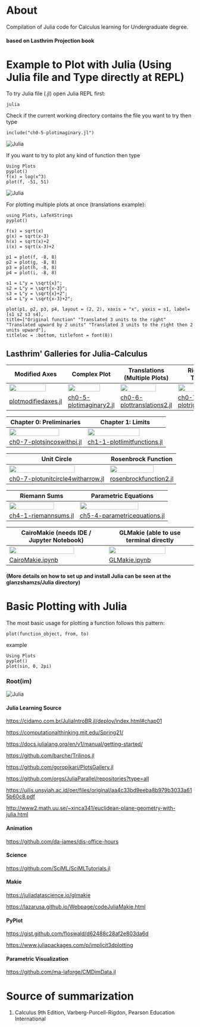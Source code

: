 # About
Compilation of Julia code for Calculus learning for Undergraduate degree.

#### based on Lasthrim Projection book 

# Example to Plot with Julia (Using Julia file and Type directly at REPL)

To try Julia file (.jl) open Julia REPL first:
```
julia

```

Check if the current working directory contains the file you want to try then type
```
include("ch0-5-plotimaginary.jl")
```
![Julia](https://raw.githubusercontent.com/glanzkaiser/glanzshamzs/main/Julia/images/plotimaginary.png)

If you want to try to plot any kind of function then type
```
Using Plots
pyplot()
f(x) = log(x^3)
plot(f, -51, 51)
```
![Julia](https://raw.githubusercontent.com/glanzkaiser/glanzshamzs/main/Julia/images/Logfunction.png)

For plotting multiple plots at once (translations example):
```
using Plots, LaTeXStrings
pyplot()

f(x) = sqrt(x)
g(x) = sqrt(x-3)
h(x) = sqrt(x)+2
i(x) = sqrt(x-3)+2

p1 = plot(f, -8, 8)
p2 = plot(g, -8, 8)
p3 = plot(h, -8, 8)
p4 = plot(i, -8, 8)

s1 = L"y = \sqrt{x}";
s2 = L"y = \sqrt{x-3}";
s3 = L"y = \sqrt{x}+2";
s4 = L"y = \sqrt{x-3}+2";

plot(p1, p2, p3, p4, layout = (2, 2), xaxis = "x", yaxis = s1, label=[s1 s2 s3 s4], 
title=["Original function" "Translated 3 units to the right" "Translated upward by 2 units" "Translated 3 units to the right then 2 units upward"],
titleloc = :bottom, titlefont = font(8))
```

## Lasthrim' Galleries for Julia-Calculus

| Modified Axes | Complex Plot | Translations (Multiple Plots) | Right Side Triangle |
| ------------- | ------------- | ------------- | ------------- | 
| <img src="https://github.com/glanzkaiser/glanzshamzs/blob/main/Julia/images/sin18x.png?raw=true" width="83%"> | <img src="https://github.com/glanzkaiser/glanzshamzs/blob/main/Julia/images/Complex.png" width="83%"> | <img src="https://github.com/glanzkaiser/glanzshamzs/blob/main/Julia/images/sqrtx.png" width="83%"> | <img src="https://github.com/glanzkaiser/glanzshamzs/blob/main/Julia/images/rightsidetriangle.png" width="83%"> | 
| <a href="https://github.com/glanzkaiser/glanzshamzs/blob/main/LasthrimProjection/Julia-Calculus/plotmodifiedaxes.jl">plotmodifiedaxes.jl</a> | <a href="https://github.com/glanzkaiser/glanzshamzs/blob/main/LasthrimProjection/Julia-Calculus/ch0-5-plotimaginary2.jl">ch0-5-plotimaginary2.jl</a> | <a href="https://github.com/glanzkaiser/glanzshamzs/blob/main/LasthrimProjection/Julia-Calculus/ch0-6-plottranslations2.jl">ch0-6-plottranslations2.jl</a> | <a href="https://github.com/glanzkaiser/glanzshamzs/blob/main/LasthrimProjection/Julia-Calculus/ch0-7-plotrighttriangle.jl">ch0-7-plotrighttriangle.jl</a> |

| Chapter 0: Preliminaries | Chapter 1: Limits | 
| ------------- | ------------- | 
| <img src="https://github.com/glanzkaiser/glanzshamzs/blob/main/Julia/images/LPcalculus-0.png" width="83%"> | <img src="https://github.com/glanzkaiser/glanzshamzs/blob/main/Julia/images/LPcalculus-1.png" width="83%"> | 
| <a href="https://github.com/glanzkaiser/glanzshamzs/blob/main/LasthrimProjection/Julia-Calculus/ch0-7-plotsincoswithpi.jl">ch0-7-plotsincoswithpi.jl</a> | <a href="https://github.com/glanzkaiser/glanzshamzs/blob/main/LasthrimProjection/Julia-Calculus/ch1-1-plotlimitfunctions.jl">ch1-1-plotlimitfunctions.jl</a> | 

| Unit Circle | Rosenbrock Function | 
| ------------- | ------------- | 
| <img src="https://github.com/glanzkaiser/glanzshamzs/blob/main/Julia/images/unitcirclewitharrow.png" width="83%"> | <img src="https://github.com/glanzkaiser/glanzshamzs/blob/main/Julia/images/rosenbrock2.png" width="83%"> | 
| <a href="https://github.com/glanzkaiser/glanzshamzs/blob/main/LasthrimProjection/Julia-Calculus/ch0-7-plotunitcircle4witharrow.jl">ch0-7-plotunitcircle4witharrow.jl</a> | <a href="https://github.com/glanzkaiser/glanzshamzs/blob/main/LasthrimProjection/Julia-Calculus/rosenbrockfunction2.jl">rosenbrockfunction2.jl</a> | 

| Riemann Sums | Parametric Equations | 
| ------------- | ------------- | 
| <img src="https://github.com/glanzkaiser/glanzshamzs/blob/main/Julia/images/riemannsums1.png" width="83%"> | <img src="https://github.com/glanzkaiser/glanzshamzs/blob/main/Julia/images/parametricfunctions.png" width="83%"> | 
| <a href="https://github.com/glanzkaiser/glanzshamzs/blob/main/LasthrimProjection/Julia-Calculus/ch4-1-riemannsums.jl">ch4-1-riemannsums.jl</a> | <a href="https://github.com/glanzkaiser/glanzshamzs/blob/main/LasthrimProjection/Julia-Calculus/ch5-4-parametricequations.jl">ch5-4-parametricequations.jl</a> | 

| CairoMakie (needs IDE / Jupyter Notebook) | GLMakie (able to use terminal directly | 
| ------------- | ------------- | 
| <img src="https://github.com/glanzkaiser/glanzshamzs/blob/main/Julia/images/CairoMakie.png" width="83%"> | <img src="https://github.com/glanzkaiser/glanzshamzs/blob/main/Julia/images/GLMakie.png" width="83%"> | 
| <a href="https://github.com/glanzkaiser/glanzshamzs/blob/main/LasthrimProjection/Julia-Calculus/CairoMakie.ipynb">CairoMakie.ipynb</a> | <a href="https://github.com/glanzkaiser/glanzshamzs/blob/main/LasthrimProjection/Julia-Calculus/GLMakie.ipynb">GLMakie.ipynb</a> | 


#### (More details on how to set up and install Julia can be seen at the glanzshamzs/Julia directory)

# Basic Plotting with Julia
The most basic usage for plotting a function follows this pattern:
```
plot(function_object, from, to)
```

example
```
Using Plots
pyplot()
plot(sin, 0, 2pi)
```
### Root(im)

![Julia](https://github.com/glanzkaiser/glanzshamzs/blob/main/Julia/images/root(im).png)

#### Julia Learning Source

https://cidamo.com.br/JuliaIntroBR.jl/deploy/index.html#chap01

https://computationalthinking.mit.edu/Spring21/

https://docs.julialang.org/en/v1/manual/getting-started/

https://github.com/barche/Trilinos.jl

https://github.com/goropikari/PlotsGallery.jl

https://github.com/orgs/JuliaParallel/repositories?type=all

https://uilis.unsyiah.ac.id/oer/files/original/aa4c33bd9eeba8b979b3033a615b60c8.pdf

http://www2.math.uu.se/~xinca341/euclidean-plane-geometry-with-julia.html

#### Animation

https://github.com/da-james/djs-office-hours

#### Science 

https://github.com/SciML/SciMLTutorials.jl

#### Makie

https://juliadatascience.io/glmakie

https://lazarusa.github.io/Webpage/codeJuliaMakie.html

#### PyPlot

https://gist.github.com/floswald/d62488c28af2e803da6d

https://www.juliapackages.com/p/implicit3dplotting

#### Parametric Visualization

https://github.com/ma-laforge/CMDimData.jl

# Source of summarization
1. Calculus 9th Edition, Varberg-Purcell-Rigdon, Pearson Education International
